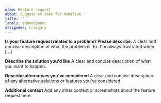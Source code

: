 ```yaml
---
name: Feature request
about: Suggest an idea for Nobelium.
title: ''
labels: enhancement
assignees: craigary
---
```


<!-- 中文用户请注意：请仔细阅读以下模版，如果不遵循模版，issue 将会被关闭。 -->
<!--
  !!! IMPORTANT !!!
  Please do not ignore this template. If you do, your issue will be closed.
-->

**Is your feature request related to a problem? Please describe.**
A clear and concise description of what the problem is. Ex. I'm always frustrated when [...]

**Describe the solution you'd like**
A clear and concise description of what you want to happen.

**Describe alternatives you've considered**
A clear and concise description of any alternative solutions or features you've considered.

**Additional context**
Add any other context or screenshots about the feature request here.
